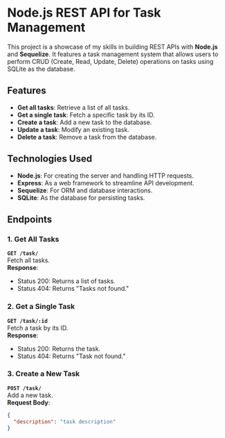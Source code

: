 # Node.js REST API for Task Management

This project is a showcase of my skills in building REST APIs with **Node.js** and **Sequelize**. It features a task management system that allows users to perform CRUD (Create, Read, Update, Delete) operations on tasks using SQLite as the database.

## Features

- **Get all tasks**: Retrieve a list of all tasks.
- **Get a single task**: Fetch a specific task by its ID.
- **Create a task**: Add a new task to the database.
- **Update a task**: Modify an existing task.
- **Delete a task**: Remove a task from the database.

## Technologies Used

- **Node.js**: For creating the server and handling HTTP requests.
- **Express**: As a web framework to streamline API development.
- **Sequelize**: For ORM and database interactions.
- **SQLite**: As the database for persisting tasks.

## Endpoints

### 1. Get All Tasks
**`GET /task/`**  
Fetch all tasks.  
**Response**:
- Status 200: Returns a list of tasks.
- Status 404: Returns "Tasks not found."

### 2. Get a Single Task
**`GET /task/:id`**  
Fetch a task by its ID.  
**Response**:
- Status 200: Returns the task.
- Status 404: Returns "Task not found."

### 3. Create a New Task
**`POST /task/`**  
Add a new task.  
**Request Body**:
```json
{
  "description": "task description"
}
